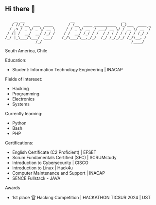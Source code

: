 ## Hi there 👋

```
    __ __                     __                      _            
   / //_/__  ___  ____       / /__  ____ __________  (_)___  ____ _
  / ,< / _ \/ _ \/ __ \     / / _ \/ __ `/ ___/ __ \/ / __ \/ __ `/
 / /| /  __/  __/ /_/ /    / /  __/ /_/ / /  / / / / / / / / /_/ / 
/_/ |_\___/\___/ .___/    /_/\___/\__,_/_/  /_/ /_/_/_/ /_/\__, /  
              /_/                                         /____/   
```
South America, Chile

Education: 
- Student: Information Technology Engineering | INACAP

Fields of intereset: 
- Hacking 
- Programming 
- Electronics 
- Systems

Currently learning: 
 - Python
 - Bash
 - PHP

Certifications:
- English Certificate (C2 Proficient) | EFSET
- Scrum Fundamentals Certified (SFC) | SCRUMstudy
- Introduction to Cybersecurity | CISCO
- Introduction to Linux | Hack4u
- Computer Maintenance and Support | INACAP
- SENCE Fullstack - JAVA

Awards
- 1st place 🏆 Hacking Competition | HACKATHON TICSUR 2024 | UST

